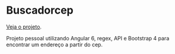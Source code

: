 # Buscadorcep

 [Veja o projeto](https://sabrina-88.github.io/buscadorcep/).

Projeto pessoal utilizando Angular 6, regex, API e Bootstrap 4 para encontrar um endereço a partir do cep.
 